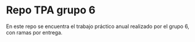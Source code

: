 # Repo TPA grupo 6
En este repo se encuentra el trabajo práctico anual realizado por el grupo 6, con ramas por entrega.
